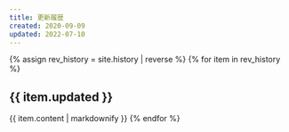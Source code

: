 ```yaml
---
title: 更新履歴
created: 2020-09-09
updated: 2022-07-10
---
```

{% assign rev_history = site.history | reverse %}
{% for item in rev_history %}
## <a name="{{ item.updated }}">{{ item.updated }}</a>
{{ item.content | markdownify }}
{% endfor %}

